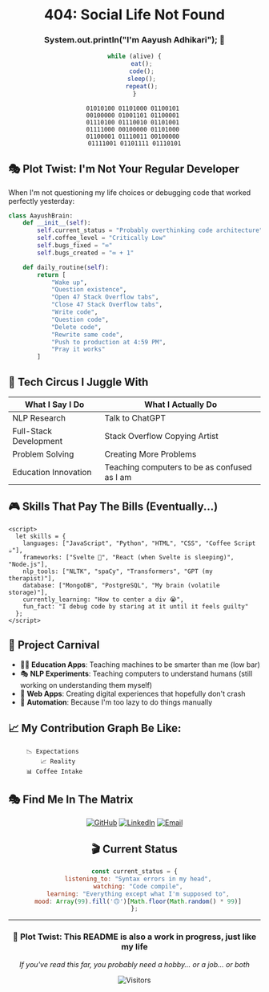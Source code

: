 <div align="center">

# 404: Social Life Not Found
### System.out.println("I'm Aayush Adhikari"); 🤖

```js
while (alive) {
    eat();
    code();
    sleep();
    repeat();
}
```

</div>

<!-- Matrix-style binary rain effect -->
<div align="center">
  
```
01010100 01101000 01100101 
00100000 01001101 01100001 
01110100 01110010 01101001 
01111000 00100000 01101000 
01100001 01110011 00100000 
01111001 01101111 01110101
```

</div>

## 🎭 Plot Twist: I'm Not Your Regular Developer

When I'm not questioning my life choices or debugging code that worked perfectly yesterday:

```python
class AayushBrain:
    def __init__(self):
        self.current_status = "Probably overthinking code architecture"
        self.coffee_level = "Critically Low"
        self.bugs_fixed = "∞"
        self.bugs_created = "∞ + 1"

    def daily_routine(self):
        return [
            "Wake up",
            "Question existence",
            "Open 47 Stack Overflow tabs",
            "Close 47 Stack Overflow tabs",
            "Write code",
            "Question code",
            "Delete code",
            "Rewrite same code",
            "Push to production at 4:59 PM",
            "Pray it works"
        ]
```

## 🎪 Tech Circus I Juggle With

<div align="center">

| What I Say I Do | What I Actually Do |
|-----------------|-------------------|
| NLP Research | Talk to ChatGPT |
| Full-Stack Development | Stack Overflow Copying Artist |
| Problem Solving | Creating More Problems |
| Education Innovation | Teaching computers to be as confused as I am |

</div>

## 🎮 Skills That Pay The Bills (Eventually...)

```svelte
<script>
  let skills = {
    languages: ["JavaScript", "Python", "HTML", "CSS", "Coffee Script ☕"],
    frameworks: ["Svelte 💚", "React (when Svelte is sleeping)", "Node.js"],
    nlp_tools: ["NLTK", "spaCy", "Transformers", "GPT (my therapist)"],
    database: ["MongoDB", "PostgreSQL", "My brain (volatile storage)"],
    currently_learning: "How to center a div 😭",
    fun_fact: "I debug code by staring at it until it feels guilty"
  };
</script>
```

## 🎪 Project Carnival

- 🤹‍♂️ **Education Apps**: Teaching machines to be smarter than me (low bar)
- 🎭 **NLP Experiments**: Teaching computers to understand humans (still working on understanding them myself)
- 🎪 **Web Apps**: Creating digital experiences that hopefully don't crash
- 🤖 **Automation**: Because I'm too lazy to do things manually

## 📈 My Contribution Graph Be Like:

```
     📉 Expectations
         📈 Reality
     📊 Coffee Intake
```

## 🎭 Find Me In The Matrix

<div align="center">

[![GitHub](https://img.shields.io/badge/GitHub-Aayush518-black?style=for-the-badge&logo=github&logoColor=white)](https://github.com/Aayush518)
[![LinkedIn](https://img.shields.io/badge/LinkedIn-aayush--adhikari-blue?style=for-the-badge&logo=linkedin&logoColor=white)](https://linkedin.com/in/aayush-adhikari)
[![Email](https://img.shields.io/badge/Email-adhikariaayush37@gmail.com-red?style=for-the-badge&logo=gmail&logoColor=white)](mailto:adhikariaayush37@gmail.com)

</div>

<div align="center">

## 🎬 Current Status

```javascript
const current_status = {
  listening_to: "Syntax errors in my head",
  watching: "Code compile",
  learning: "Everything except what I'm supposed to",
  mood: Array(99).fill('🙃')[Math.floor(Math.random() * 99)]
};
```

</div>

---

<div align="center">

### 🎪 Plot Twist: This README is also a work in progress, just like my life

*If you've read this far, you probably need a hobby... or a job... or both*

![Visitors](https://api.visitorbadge.io/api/visitors?path=Aayush518&label=Code%20Stalkers&labelColor=%23000000&countColor=%2337d67a)

</div>
